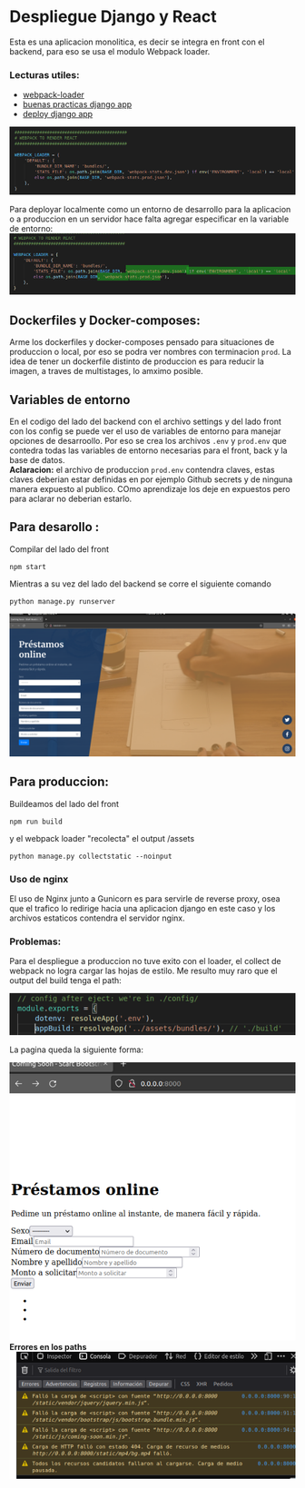 # Despliegue Django y React  
Esta es una aplicacion monolitica, es decir se integra en front con el backend, para eso se usa el
modulo Webpack loader. 
### Lecturas utiles: 
-   [webpack-loader](https://github.com/django-webpack/django-webpack-loader)
-   [buenas practicas django app](https://youtu.be/4wdNx2j1j-w)
-   [deploy django app](https://www.youtube.com/watch?v=vJAfq6Ku4cI)

![react-loader-to-django](doc-img/webpack-loader.png)

Para deployar localmente como un entorno de desarrollo para la aplicacion o a produccion en un servidor hace falta agregar especificar en la variable de entorno:   
![react-loader-to-django](doc-img/enviroment.png)  

## Dockerfiles y Docker-composes:  
Arme los dockerfiles y docker-composes pensado para situaciones de produccion o local, por eso se podra ver nombres con terminacion `prod`.
La idea de tener un dockerfile distinto de produccion es para reducir la imagen, a traves de multistages, lo amximo posible.


## Variables de entorno  
En el codigo del lado del backend con el archivo settings y del lado front con los config se puede ver el uso de variables de entorno para manejar opciones de desarroollo. Por eso se crea los archivos `.env` y `prod.env` que contedra todas las variables de entorno necesarias para el front, back y la base de datos.  
**Aclaracion:**  el archivo de produccion `prod.env` contendra claves, estas claves deberian estar definidas en por ejemplo Github secrets y de ninguna manera expuesto al publico. COmo aprendizaje los deje en expuestos pero para aclarar no deberian estarlo.

## Para desarollo : 
Compilar del lado del front 
```shell
npm start
```

Mientras a su vez del lado del backend se corre el siguiente comando   

```shell 
python manage.py runserver
```  
![images-local](doc-img/local-backend.png)


## Para produccion:  
Buildeamos del lado del front
```shell
npm run build 
```  

y el webpack loader "recolecta" el output /assets

```shell 
python manage.py collectstatic --noinput
```  

### Uso de nginx  
El uso de Nginx junto a Gunicorn es para servirle de reverse proxy, osea que el trafico lo redirige hacia una aplicacion django en este caso y los archivos estaticos contendra el servidor nginx.


### Problemas:
Para el despliegue a produccion no tuve exito con el loader, el collect de webpack no logra cargar las hojas de estilo. Me resulto muy raro que el output del build tenga el path:  

![output-build](doc-img/buildPath.png)  

La pagina queda la siguiente forma:

![page](doc-img/ngingserve.png)
**Errores en los paths**  
![pathsfail](doc-img/pathsfail.png)  
